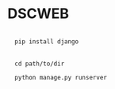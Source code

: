 # DSCWEB
<code>
  pip install django
</code>
<br>
<code>
  cd path/to/dir
</code>
<code>
  python manage.py runserver
</code>
